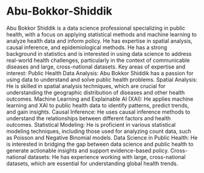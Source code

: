 # Abu-Bokkor-Shiddik
Abu Bokkor Shiddik is a data science professional specializing in public health, with a focus on applying statistical methods and machine learning to analyze health data and inform policy. He has expertise in spatial analysis, causal inference, and epidemiological methods. He has a strong background in statistics and is interested in using data science to address real-world health challenges, particularly in the context of communicable diseases and large, cross-national datasets. 
Key areas of expertise and interest:
Public Health Data Analysis:
Abu Bokkor Shiddik has a passion for using data to understand and solve public health problems. 
Spatial Analysis:
He is skilled in spatial analysis techniques, which are crucial for understanding the geographic distribution of diseases and other health outcomes. 
Machine Learning and Explainable AI (XAI):
He applies machine learning and XAI to public health data to identify patterns, predict trends, and gain insights. 
Causal Inference:
He uses causal inference methods to understand the relationships between different factors and health outcomes. 
Statistical Modeling:
He is proficient in various statistical modeling techniques, including those used for analyzing count data, such as Poisson and Negative Binomial models. 
Data Science in Public Health:
He is interested in bridging the gap between data science and public health to generate actionable insights and support evidence-based policy. 
Cross-national datasets:
He has experience working with large, cross-national datasets, which are essential for understanding global health trends. 
